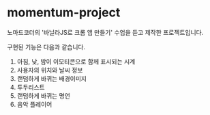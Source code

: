 # momentum-project

노마드코더의 '바닐라JS로 크롬 앱 만들기' 수업을 듣고 제작한 프로젝트입니다.

구현된 기능은 다음과 같습니다.

1. 아침, 낮, 밤이 이모티콘으로 함께 표시되는 시계
2. 사용자의 위치와 날씨 정보
3. 랜덤하게 바뀌는 배경이미지
4. 투두리스트
5. 랜덤하게 바뀌는 명언
6. 음악 플레이어
